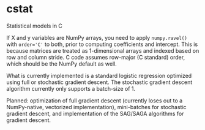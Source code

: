 # cstat
Statistical models in C

If X and y variables are NumPy arrays, you need to apply `numpy.ravel()` with `order='C'` to both, prior to computing coefficients and intercept. This is because matrices are treated as 1-dimensional arrays and indexed based on row and column stride. C code assumes row-major (C standard) order, which should be the NumPy default as well.

What is currently implemented is a standard logistic regression optimized using full or stochastic gradient descent. The stochastic gradient descent algorithm currently only supports a batch-size of 1.

Planned: optimization of full gradient descent (currently loses out to a NumPy-native, vectorized implementation), mini-batches for stochastic gradient descent, and implementation of the SAG/SAGA algorithms for gradient descent.
